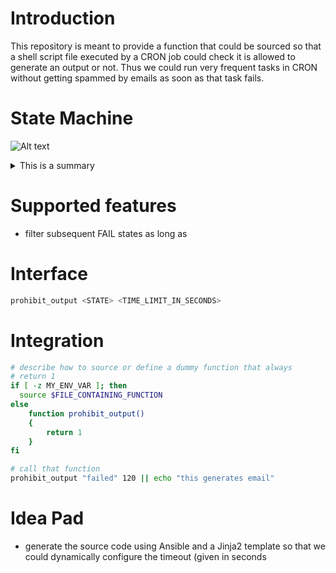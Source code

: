 
# Introduction

This repository is meant to provide a function that could be sourced so that a shell script file executed by a CRON job could check it is allowed to generate an output or not. Thus we could run very frequent tasks in CRON without getting spammed by emails as soon as that task fails.

# State Machine

![Alt text](https://g.gravizo.com/source/svg/custom_mark11?https%3A%2F%2Fraw.githubusercontent.com%2Fsmangels%2Fcron_filter_bash%2Fmain%2FREADME.md)
<details> 
<summary>This is a summary</summary>
custom_mark11
	digraph G {
		size = "4,4"
		main [shape=box]
		UNKNOWN -> OK [label="cmd:OK"]
		UNKNOWN -> FAILED [label="cmd:FAILED"]
		OK -> OK [label="cmd:OK"]
		OK -> FAILED [label="cmd:FAILED"]
		FAILED -> FAILED [label="cmd:FAILED"]
		FAILED -> OK [label="cmd:OK"]
		{rank = same; OK; FAILED;}
	}
custom_mark11
</details>


# Supported features

- filter subsequent FAIL states as long as

# Interface

```sh
prohibit_output <STATE> <TIME_LIMIT_IN_SECONDS>
```

# Integration

```sh
# describe how to source or define a dummy function that always
# return 1
if [ -z MY_ENV_VAR ]; then
  source $FILE_CONTAINING_FUNCTION
else
	function prohibit_output()
	{
		return 1
	}
fi

# call that function
prohibit_output "failed" 120 || echo "this generates email"
```

# Idea Pad

- generate the source code using Ansible and a Jinja2 template
  so that we could dynamically configure the timeout (given in seconds
